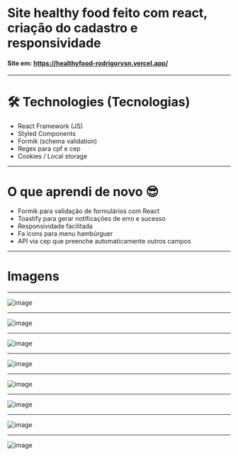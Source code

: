# Site healthy food feito com react, criação do cadastro e responsividade

#### Site em: https://healthyfood-rodrigorvsn.vercel.app/

_________________________________________________________________________________________________________________________________________________________

# 🛠 Technologies (Tecnologias)

- React Framework (JS)
- Styled Components
- Formik (schema validation)
- Regex para cpf e cep
- Cookies / Local storage

_________________________________________________________________________________________________________________________________________________________

# O que aprendi de novo 😎

- Formik para validação de formulários com React
- Toastify para gerar notificações de erro e sucesso
- Responsividade facilitada
- Fa icons para menu hambúrguer
- API via cep que preenche automaticamente outros campos

___________________________________________________________________________________________________________________________________________________________________

# Imagens
___________________________________________________________________________________________________________________________________________________________________

![image](https://user-images.githubusercontent.com/75763403/118312420-b26e5980-b4c7-11eb-99ef-106013132e9b.png)

________________________________________________________________________________________________________________________________________________
![image](https://user-images.githubusercontent.com/75763403/119235394-bbcf7580-bb08-11eb-996c-9fc0c9d87c68.png)
________________________________________________________________________________________________________________________________________________

![image](https://user-images.githubusercontent.com/75763403/119235434-e5889c80-bb08-11eb-948e-da58499f0e6b.png)

________________________________________________________________________________________________________________________________________________
![image](https://user-images.githubusercontent.com/75763403/119235424-d86bad80-bb08-11eb-8896-59383de37aaf.png)

________________________________________________________________________________________________________________________________________________
![image](https://user-images.githubusercontent.com/75763403/119235448-fa653000-bb08-11eb-8e6d-4d8d37f18bdf.png)
________________________________________________________________________________________________________________________________________________

![image](https://user-images.githubusercontent.com/75763403/119235451-03560180-bb09-11eb-978c-5b0bd55c9d0e.png)

________________________________________________________________________________________________________________________________________________
![image](https://user-images.githubusercontent.com/75763403/119235457-0c46d300-bb09-11eb-8427-319155c8cd34.png)

________________________________________________________________________________________________________________________________________________
![image](https://user-images.githubusercontent.com/75763403/119235543-6ba4e300-bb09-11eb-9db6-bbf34e50ddc9.png)

